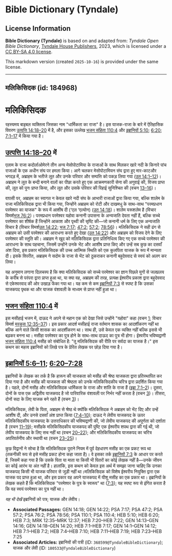# Bible Dictionary (Tyndale)

## License Information

**Bible Dictionary (Tyndale)** is based on and adapted from: _Tyndale Open Bible Dictionary_, [Tyndale House Publishers](https://tyndaleopenresources.com/), 2023, which is licensed under a [CC BY-SA 4.0 license](https://creativecommons.org/licenses/by-sa/4.0/legalcode.en).

This markdown version (created `2025-10-16`) is provided under the same license.



--------------------------------

## मलिकिसिदक (id: 184968)

मलिकिसिदक
=========

रहस्यमय बाइबल व्यक्तित्व जिसका नाम "धार्मिकता का राजा" है। इस याजक\-राजा के बारे में ऐतिहासिक विवरण [उत्पत्ति 14:18–20](https://ref.ly/Gen14:18-Gen14:20) में है, और इसका उल्लेख [भजन संहिता 110:4](https://ref.ly/Ps110:4) और [इब्रानियों 5:10](https://ref.ly/Heb5:10); [6:20](https://ref.ly/Heb6:20); [7:1–17](https://ref.ly/Heb7:1-Heb7:17) में किया गया है।

[उत्पत्ति 14:18–20](https://ref.ly/Gen14:18-Gen14:20) में
---------------------------------------------------------

एलाम के राजा कदोर्लाओमेरने तीन अन्य मेसोपोटामिया के राजाओं के साथ मिलकर खारे नदी के किनारे पांच राजाओं के एक अधीन संघ पर हमला किया। आगे चलकर मेसोपोटामियन संघ द्वारा हुए मार\-काटऔर भगदड़ में, अब्राहम के भतीजे लूत और उनके परिवार और सम्पत्ति को पकड़ लिया गया ([उत 14:1–12](https://ref.ly/Gen14:1-Gen14:12))। अब्राहम ने लूत के बन्दी बनाने वालों का पीछा करते हुए एक आक्रमणकारी सेना की अगुवाई की, विजय प्राप्त की, लूत को पुनः प्राप्त किया, और लूत और उसके परिवार की रिहाई सुनिश्चित की (वचन [13–16](https://ref.ly/Gen14:13-Gen14:16))।

वापसी पर, अब्राहम का स्वागत न केवल खारे नदी संघ के आभारी राजाओं द्वारा किया गया, बल्कि शालेम के राजा मलिकिसिदक द्वारा भी किया गया, जिन्होंने अब्राहम को रोटी और दाखमधु के साथ\-साथ "परमप्रधान परमेश्वर का याजक" के रूप में आशीष दी ('एल ‘एल्योन) ([उत 14:18](https://ref.ly/Gen14:18))। शालेम यरूशलेम है (विचार विमर्श[भज 76:2](https://ref.ly/Ps76:2))। परमप्रधान परमेश्वर यहोवा कनानी उपासना के अन्यजाति देवता नहीं हैं, बल्कि सच्चे परमेश्वर का शीर्षक हैं जिन्होंने आकाश और पृथ्वी की सृष्टि की—जो कनानी धर्म के लिए एक अन्यजाति विचार है (विचार विमर्श[उत 14:22](https://ref.ly/Gen14:22); [भज 7:17](https://ref.ly/Ps7:17); [47:2](https://ref.ly/Ps47:2); [57:2](https://ref.ly/Ps57:2); [78:56](https://ref.ly/Ps78:56))। मलिकिसिदक ने सही ढंग से अब्राहम को उसी परमेश्वर की आराधना करते हुए देखा ([उत 14:22](https://ref.ly/Gen14:22)) और अब्राहम को विजय देने के लिए परमेश्वर की स्तुति की। अब्राहम ने खुद को मलिकिसिदक द्वारा प्रतिनिधित्व किए गए एक सच्चे परमेश्वर की आराधना के साथ पहचाना, जिसमें उन्होंने उनके भेंट और आशीष प्राप्त किए और उन्हें सब कुछ का दसवाँ अंश दिया, इस प्रकार मलिकिसिदक की उच्च आत्मिक स्थिति को एक कुलपिता याजक के रूप में मान्यता दी। इसके विपरीत, अब्राहम ने सदोम के राजा से भेंट को ठुकराकर कनानी बहुदेववाद से स्वयं को अलग कर लिया।

यह अनुमान लगाना दिलचस्प है कि क्या मलिकिसिदक को सच्चे परमेश्वर का ज्ञान पिछले युगों से जलप्रलय के करीब से परंपरा द्वारा प्राप्त हुआ था, या क्या वह, अब्राहम की तरह, प्रत्यक्ष ईश्वरीय प्रकाश द्वारा बहुदेववाद से एकेश्वरवाद की ओर उखाड़ फेंका गया था। यह कम से कम [इब्रानियों 7:3](https://ref.ly/Heb7:3) से स्पष्ट है कि उसका याजकपद पृथक था और याजक वंशावली के माध्यम से प्राप्त नहीं हुआ था।

[भजन संहिता 110:4](https://ref.ly/Ps110:4) में
----------------------------------------------

इस मसीहाई भजन में, दाऊद ने अपने से महान एक को देखा जिसे उन्होंने "यहोवा" कहा (वचन [1](https://ref.ly/Ps110:1); विचार विमर्श [मरकुस 12:35–37](https://ref.ly/Mark12:35-Mark12:37))। इस प्रकार आदर्श मसीहाई राजा वर्तमान शासक का आदर्शीकरण नहीं था बल्कि आने वाले किसी शासक का आदर्शीकरण था। साथ ही, उसे केवल एक व्यक्ति नहीं बल्कि इससे भी बढ़कर बनना था। मसीहा परमेश्वर का पुत्र होने के साथ\-साथ दाऊद का पुत्र भी होगा। ईश्वरीय भविष्यद्वाणी [भजन संहिता 110:4](https://ref.ly/Ps110:4) मसीह को संबोधित है: "तू मलिकिसिदक की रीति पर सर्वदा का याजक है।" इस कथन का महत्व इब्रानियों को लिखे पत्र के प्रेरित लेखक पर छोड़ दिया गया है।

[इब्रानियों 5:6–11](https://ref.ly/Heb5:6-Heb5:11); [6:20–7:28](https://ref.ly/Heb6:20-Heb7:28)
-----------------------------------------------------------------------------------------------

इब्रानियों के लेखक का तर्क है कि हारून की याजकता को मसीह की श्रेष्ठ याजकता द्वारा प्रतिस्थापित कर दिया गया है और मसीह की याजकता की श्रेष्ठता को उनके मलिकिसिदकीय चरित्र द्वारा प्रदर्शित किया गया है। पहले, दोनों मसीह और मलिकिसिदक धार्मिकता के राजा और शांति के राजा हैं ([इब्रा 7:1–2](https://ref.ly/Heb7:1-Heb7:2))। दूसरा, दोनों के पास एक अद्वितीय याजकपद है जो पारिवारिक वंशावली पर निर्भर नहीं करता है (वचन [3](https://ref.ly/Heb7:3))। तीसरा, दोनों सदा के लिए याजक बने रहते हैं (वचन [3](https://ref.ly/Heb7:3))।

मलिकिसिदक, लेवी के पिता, अब्राहम से श्रेष्ठ थे क्योंकि मलिकिसिदक ने अब्राहम को भेंट दिए और उन्हें आशीष दी, और उनसे दसवाँ अंश प्राप्त किया ([7:4–10](https://ref.ly/Heb7:4-Heb7:10)); दाऊद ने लेवीय याजकपद के ऊपर मलिकिसिदकीय याजकपद के उत्तराधिकार की भविष्यद्वाणी की, जो लेवीय याजकपद की अपूर्णता को दर्शाता है (वचन [11–19](https://ref.ly/Heb7:11-Heb7:19)); मसीहके मलिकिसिदकीय याजकपद की पुष्टि एक ईश्वरीय शपथ द्वारा की गई थी, जो लेवीय याजकपद के लिए सच नहीं था (वचन [20–22](https://ref.ly/Heb7:20-Heb7:22)); और मलिकिसिदकीय याजकपद का चरित्र अपरिवर्तनीय और स्थायी था (वचन [23–25](https://ref.ly/Heb7:23-Heb7:25))।

कुछ विद्वानों ने सोचा है कि मलिकिसिदक पुराने नियम में पूर्व देहधारण मसीह का एक प्रकट रूप था (तकनीकी रूप से इसे मसीह प्रकट होना कहा जाता है)। वे इसका तर्क [इब्रानियों 7:3](https://ref.ly/Heb7:3) के आधार पर करते हैं, जिसमें कहा गया है कि उसके पिता या माता या किसी भी पितरों का कोई लेखक नहीं है—उनके जीवन का कोई आरंभ या अंत नहीं है। हालांकि, इस कथन को केवल इस अर्थ में समझा जाना चाहिए कि उनका याजकपद किसी भी याजक परिवार से जुड़ी नहीं था।मलिकिसिदक को विशेष ईश्वरीय नियुक्ति द्वारा एक याजक पद प्राप्त हुआ था, और इस प्रकार वह अपने याजकपद में यीशु मसीह का एक प्रकार था। इब्रानियों के लेखक कहते हैं कि मलिकिसिदक "परमेश्वर के पुत्र के स्वरूप" था ([7:3](https://ref.ly/Heb7:3)); यह स्पष्ट रूप से इंगित करता है कि वह स्वयं परमेश्वर का पुत्र नहीं था।

*यह भी देखें* इब्रानियों को पत्र; याजक और लेवीय।

* **Associated Passages:** GEN 14:18; GEN 14:22; PSA 7:17; PSA 47:2; PSA 57:2; PSA 76:2; PSA 78:56; PSA 110:1; PSA 110:4; HEB 5:10; HEB 6:20; HEB 7:3; MRK 12:35–MRK 12:37; HEB 7:20–HEB 7:22; GEN 14:13–GEN 14:16; GEN 14:18–GEN 14:20; HEB 7:1–HEB 7:17; GEN 14:1–GEN 14:12; HEB 7:1–HEB 7:2; HEB 7:4–HEB 7:10; HEB 7:11–HEB 7:19; HEB 7:23–HEB 7:25
* **Associated Articles:** इब्रानियों की पत्री  (ID: `368599@TyndaleBibleDictionary`); याजक और लेवी (ID: `180533@TyndaleBibleDictionary`)

